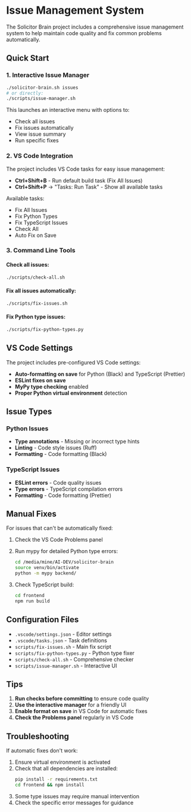 # Issue Management System

The Solicitor Brain project includes a comprehensive issue management system to help maintain code quality and fix common problems automatically.

## Quick Start

### 1. Interactive Issue Manager
```bash
./solicitor-brain.sh issues
# or directly:
./scripts/issue-manager.sh
```

This launches an interactive menu with options to:
- Check all issues
- Fix issues automatically
- View issue summary
- Run specific fixes

### 2. VS Code Integration

The project includes VS Code tasks for easy issue management:

- **Ctrl+Shift+B** - Run default build task (Fix All Issues)
- **Ctrl+Shift+P** → "Tasks: Run Task" - Show all available tasks

Available tasks:
- Fix All Issues
- Fix Python Types
- Fix TypeScript Issues  
- Check All
- Auto Fix on Save

### 3. Command Line Tools

#### Check all issues:
```bash
./scripts/check-all.sh
```

#### Fix all issues automatically:
```bash
./scripts/fix-issues.sh
```

#### Fix Python type issues:
```bash
./scripts/fix-python-types.py
```

## VS Code Settings

The project includes pre-configured VS Code settings:

- **Auto-formatting on save** for Python (Black) and TypeScript (Prettier)
- **ESLint fixes on save**
- **MyPy type checking** enabled
- **Proper Python virtual environment** detection

## Issue Types

### Python Issues
- **Type annotations** - Missing or incorrect type hints
- **Linting** - Code style issues (Ruff)
- **Formatting** - Code formatting (Black)

### TypeScript Issues
- **ESLint errors** - Code quality issues
- **Type errors** - TypeScript compilation errors
- **Formatting** - Code formatting (Prettier)

## Manual Fixes

For issues that can't be automatically fixed:

1. Check the VS Code Problems panel
2. Run mypy for detailed Python type errors:
   ```bash
   cd /media/mine/AI-DEV/solicitor-brain
   source venv/bin/activate
   python -m mypy backend/
   ```

3. Check TypeScript build:
   ```bash
   cd frontend
   npm run build
   ```

## Configuration Files

- `.vscode/settings.json` - Editor settings
- `.vscode/tasks.json` - Task definitions
- `scripts/fix-issues.sh` - Main fix script
- `scripts/fix-python-types.py` - Python type fixer
- `scripts/check-all.sh` - Comprehensive checker
- `scripts/issue-manager.sh` - Interactive UI

## Tips

1. **Run checks before committing** to ensure code quality
2. **Use the interactive manager** for a friendly UI
3. **Enable format on save** in VS Code for automatic fixes
4. **Check the Problems panel** regularly in VS Code

## Troubleshooting

If automatic fixes don't work:

1. Ensure virtual environment is activated
2. Check that all dependencies are installed:
   ```bash
   pip install -r requirements.txt
   cd frontend && npm install
   ```
3. Some type issues may require manual intervention
4. Check the specific error messages for guidance